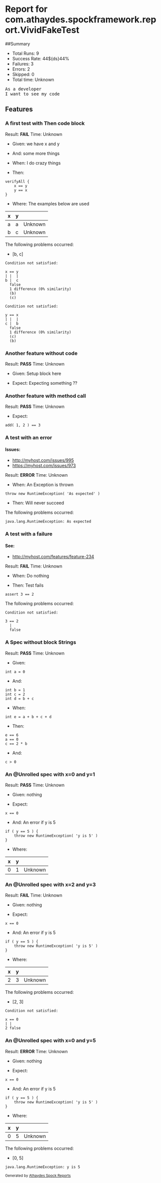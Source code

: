 # Report for com.athaydes.spockframework.report.VividFakeTest

##Summary

* Total Runs: 9
* Success Rate: 44${ds}44%
* Failures: 3
* Errors:   2
* Skipped:  0
* Total time: Unknown

<pre>
As a developer
I want to see my code
</pre>

## Features

### A first test with Then code block

Result: **FAIL**
Time: Unknown

* Given: we have x and y

* And: some more things

* When: I do crazy things

* Then: 

```
verifyAll {
    x == y
    y == x
}
```

* Where: The examples below are used

 | x | y |         |
 |---|---|---------|
 | a | a | Unknown | (PASS)
 | b | c | Unknown | (FAIL)

The following problems occurred:

* [b, c]
```
Condition not satisfied:

x == y
| |  |
b |  c
  false
  1 difference (0% similarity)
  (b)
  (c)

```
```
Condition not satisfied:

y == x
| |  |
c |  b
  false
  1 difference (0% similarity)
  (c)
  (b)

```

### Another feature without code

Result: **PASS**
Time: Unknown

* Given: Setup block here

* Expect: Expecting something ??

### Another feature with method call

Result: **PASS**
Time: Unknown

* Expect: 

```
add( 1, 2 ) == 3
```

### A test with an error

#### Issues:

* http://myhost.com/issues/995
* https://myhost.com/issues/973

Result: **ERROR**
Time: Unknown

* When: An Exception is thrown

```
throw new RuntimeException( 'As expected' )
```

* Then: Will never succeed

The following problems occurred:

```
java.lang.RuntimeException: As expected
```

### A test with a failure

#### See:

* http://myhost.com/features/feature-234

Result: **FAIL**
Time: Unknown

* When: Do nothing

* Then: Test fails

```
assert 3 == 2
```

The following problems occurred:

```
Condition not satisfied:

3 == 2
  |
  false

```

### A Spec without block Strings

Result: **PASS**
Time: Unknown

* Given: 

```
int a = 0
```

* And: 

```
int b = 1
int c = 2
int d = b + c
```

* When: 

```
int e = a + b + c + d
```

* Then: 

```
e == 6
a == 0
c == 2 * b
```

* And: 

```
c > 0
```

### An @Unrolled spec with x=0 and y=1

Result: **PASS**
Time: Unknown

* Given: nothing

* Expect: 

```
x == 0
```

* And: An error if y is 5

```
if ( y == 5 ) {
    throw new RuntimeException( 'y is 5' )
}
```

* Where: 

 | x | y |         |
 |---|---|---------|
 | 0 | 1 | Unknown | (PASS)

### An @Unrolled spec with x=2 and y=3

Result: **FAIL**
Time: Unknown

* Given: nothing

* Expect: 

```
x == 0
```

* And: An error if y is 5

```
if ( y == 5 ) {
    throw new RuntimeException( 'y is 5' )
}
```

* Where: 

 | x | y |         |
 |---|---|---------|
 | 2 | 3 | Unknown | (FAIL)

The following problems occurred:

* [2, 3]
```
Condition not satisfied:

x == 0
| |
2 false

```

### An @Unrolled spec with x=0 and y=5

Result: **ERROR**
Time: Unknown

* Given: nothing

* Expect: 

```
x == 0
```

* And: An error if y is 5

```
if ( y == 5 ) {
    throw new RuntimeException( 'y is 5' )
}
```

* Where: 

 | x | y |         |
 |---|---|---------|
 | 0 | 5 | Unknown | (FAIL)

The following problems occurred:

* [0, 5]
```
java.lang.RuntimeException: y is 5
```


<small>Generated by <a href="https://github.com/renatoathaydes/spock-reports">Athaydes Spock Reports</a></small>